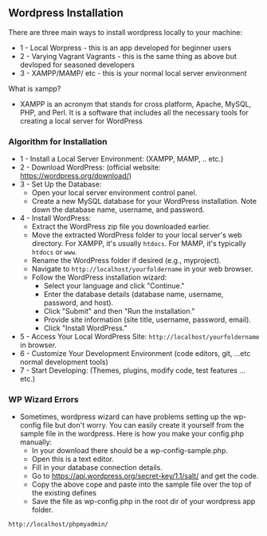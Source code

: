 ## Wordpress Installation 

There are three main ways to install wordpress locally to your machine:
- 1 - Local Worpress - this is an app developed for beginner users
- 2 - Varying Vagrant Vagrants - this is the same thing as above but devloped for seasoned developers
- 3 - XAMPP/MAMP/ etc - this is your normal local server environment


What is xampp?
- XAMPP is an acronym that stands for cross platform, Apache, MySQL, PHP, and Perl. It is a software that includes all the necessary tools for creating a local server for WordPress

### Algorithm for Installation

- 1 - Install a Local Server Environment: (XAMPP, MAMP, .. etc.)
- 2 - Download WordPress: (official website: https://wordpress.org/download/)
- 3 - Set Up the Database:
  - Open your local server environment control panel.
  - Create a new MySQL database for your WordPress installation. Note down the database name, username, and password.
- 4 - Install WordPress:
  - Extract the WordPress zip file you downloaded earlier.
  - Move the extracted WordPress folder to your local server's web directory. For XAMPP, it's usually `htdocs`. For MAMP, it's typically `htdocs` or `www`.
  - Rename the WordPress folder if desired (e.g., myproject).
  - Navigate to `http://localhost/yourfoldername` in your web browser.
  - Follow the WordPress installation wizard:
    - Select your language and click "Continue."
    - Enter the database details (database name, username, password, and host).
    - Click "Submit" and then "Run the installation."
    - Provide site information (site title, username, password, email).
    - Click "Install WordPress."
- 5 - Access Your Local WordPress Site: `http://localhost/yourfoldername` in browser.
- 6 - Customize Your Development Environment (code editors, git, ...etc normal development tools)
- 7 - Start Developing: (Themes, plugins, modify code, test features ... etc.)

### WP Wizard Errors

- Sometimes, wordpress wizard can have problems setting up the wp-config file but don't worry. You can easily create it yourself from the sample file in the wordpress. Here is how you make your config.php manually:
  - In your download there should be a wp-config-sample.php.
  - Open this is a text editor.
  - Fill in your database connection details.
  - Go to https://api.wordpress.org/secret-key/1.1/salt/ and get the code.
  - Copy the above cope and paste into the sample file over the top of the existing defines
  - Save the file as wp-config.php in the root dir of your wordpress app folder.
 


```
http://localhost/phpmyadmin/
```
